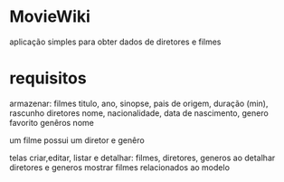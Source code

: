 # MovieWiki

aplicação simples para obter dados de diretores e filmes

# requisitos

armazenar:
filmes titulo, ano, sinopse, pais de origem, duração (min), rascunho
diretores nome, nacionalidade, data de nascimento, genero favorito
genêros nome

um filme possui um diretor e genêro

telas
criar,editar, listar e detalhar: filmes, diretores, generos
ao detalhar diretores e generos mostrar filmes relacionados ao modelo
